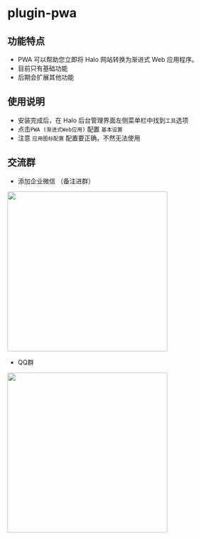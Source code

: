 # plugin-pwa

## 功能特点
- PWA 可以帮助您立即将 Halo 网站转换为渐进式 Web 应用程序。
- 目前只有基础功能
- 后期会扩展其他功能

## 使用说明

- 安装完成后，在 Halo 后台管理界面左侧菜单栏中找到`工具`选项
- 点击`PWA (渐进式Web应用)` 配置 `基本设置`
- 注意 `应用图标配置` 配置要正确，不然无法使用

## 交流群
* 添加企业微信 （备注进群）
<img width="360" src="https://api.minio.yyds.pink/kunkunyu/files/2025/02/%E5%BE%AE%E4%BF%A1%E5%9B%BE%E7%89%87_20250212142105-pbceif.jpg" />

* QQ群
<img width="360" src="https://api.minio.yyds.pink/kunkunyu/files/2025/05/qq-708998089-iqowsh.webp" />
